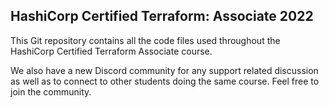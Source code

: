 ## HashiCorp Certified Terraform: Associate 2022

This Git repository contains all the code files used throughout the HashiCorp Certified Terraform Associate course.

We also have a new Discord community for any support related discussion as well as to connect to other students doing the same course. Feel free to join the community.

